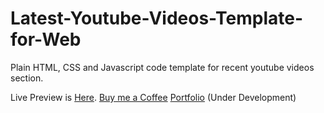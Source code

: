 # Latest-Youtube-Videos-Template-for-Web
Plain HTML, CSS and Javascript code template for recent youtube videos section.


Live Preview is [Here](https://duckduckgo.com).
[Buy me a Coffee](https://www.buymeacoffee.com/realrohail)
[Portfolio](https://realrohail.com) (Under Development)

